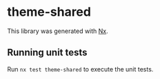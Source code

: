 # theme-shared

This library was generated with [Nx](https://nx.dev).

## Running unit tests

Run `nx test theme-shared` to execute the unit tests.
